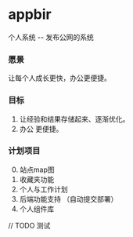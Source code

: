 # appbir
个人系统 -- 发布公网的系统

### 愿景
让每个人成长更快，办公更便捷。

### 目标

1. 让经验和结果存储起来、逐渐优化。
2. 办公 更便捷。


### 计划项目
0. 站点map图
1. 收藏夹功能
2. 个人与工作计划
3. 后端功能支持 （自动提交部署）
4. 个人组件库



// TODO 测试
